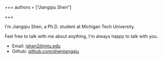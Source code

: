 +++
authors = ["Jiangqiu Shen"]


+++


I'm Jiangqiu Shen, a Ph.D. student at Michigan Tech University. 

Feel free to talk with me about anything, I'm always happy to talk with you.

- Email: [jshen2@mtu.edu](mailto:jshen2@mtu.edu)
- Github: [github.com/shenjiangqiu](https://github.com/shenjiangqiu)
